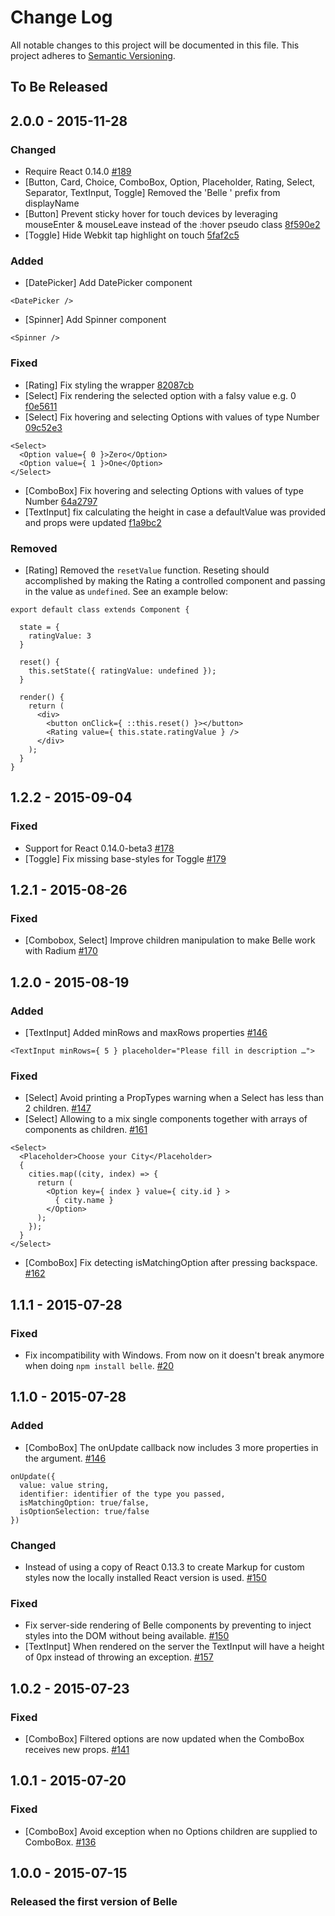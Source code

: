 # Change Log
All notable changes to this project will be documented in this file.
This project adheres to [Semantic Versioning](http://semver.org/).

## To Be Released

## 2.0.0 - 2015-11-28

### Changed
- Require React 0.14.0 [#189](https://github.com/nikgraf/belle/issues/189)
- [Button, Card, Choice, ComboBox, Option, Placeholder, Rating, Select, Separator, TextInput, Toggle] Removed the 'Belle ' prefix from displayName
- [Button] Prevent sticky hover for touch devices by leveraging mouseEnter & mouseLeave instead of the :hover pseudo class [8f590e2](https://github.com/nikgraf/belle/commit/8f590e27bf0da53828ff7d8fdac32d759e480aa5)
- [Toggle] Hide Webkit tap highlight on touch [5faf2c5](https://github.com/nikgraf/belle/commit/5faf2c56a05f461b20795fc4c097d5259aca3e54)

### Added
- [DatePicker] Add DatePicker component

```
<DatePicker />
```

- [Spinner] Add Spinner component

```
<Spinner />
```

### Fixed
- [Rating] Fix styling the wrapper [82087cb](https://github.com/nikgraf/belle/commit/82087cb220253486e31269c8a989e9cf26fec18e)
- [Select] Fix rendering the selected option with a falsy value e.g. 0 [f0e5611](https://github.com/nikgraf/belle/commit/f0e5611cfce2da3833ed50bd7ac542501ae2999a)
- [Select] Fix hovering and selecting Options with values of type Number [09c52e3](https://github.com/nikgraf/belle/commit/09c52e3ad9f515218fb6fcc922ffcb55c52809a8)

```
<Select>
  <Option value={ 0 }>Zero</Option>
  <Option value={ 1 }>One</Option>
</Select>
```

- [ComboBox] Fix hovering and selecting Options with values of type Number [64a2797](https://github.com/nikgraf/belle/commit/64a27974ecfa6f327063810484e1150d94276699)
- [TextInput] fix calculating the height in case a defaultValue was provided and props were updated [f1a9bc2](https://github.com/nikgraf/belle/commit/f1a9bc2ee0c3fdb74daf805b854fa0c20a249439)

### Removed
- [Rating] Removed the `resetValue` function. Reseting should accomplished by making the Rating a controlled component and passing in the value as `undefined`. See an example below:

```
export default class extends Component {

  state = {
    ratingValue: 3
  }

  reset() {
    this.setState({ ratingValue: undefined });
  }

  render() {
    return (
      <div>
        <button onClick={ ::this.reset() }></button>
        <Rating value={ this.state.ratingValue } />
      </div>
    );
  }
}
```

## 1.2.2 - 2015-09-04

### Fixed
- Support for React 0.14.0-beta3 [#178](https://github.com/nikgraf/belle/pull/178)
- [Toggle] Fix missing base-styles for Toggle [#179](https://github.com/nikgraf/belle/issues/179)

## 1.2.1 - 2015-08-26

### Fixed
- [Combobox, Select] Improve children manipulation to make Belle work with Radium [#170](https://github.com/nikgraf/belle/issues/170)

## 1.2.0 - 2015-08-19

### Added
- [TextInput] Added minRows and maxRows properties [#146](https://github.com/nikgraf/belle/pull/146)

```
<TextInput minRows={ 5 } placeholder="Please fill in description …">
```

### Fixed
- [Select] Avoid printing a PropTypes warning when a Select has less than 2 children. [#147](https://github.com/nikgraf/belle/issues/147)
- [Select] Allowing to a mix single components together with arrays of components as children. [#161](https://github.com/nikgraf/belle/issues/161)

```
<Select>
  <Placeholder>Choose your City</Placeholder>
  {
    cities.map((city, index) => {
      return (
        <Option key={ index } value={ city.id } >
          { city.name }
        </Option>
      );
    });
  }
</Select>
```

- [ComboBox] Fix detecting isMatchingOption after pressing backspace. [#162](https://github.com/nikgraf/belle/issues/162)

## 1.1.1 - 2015-07-28
### Fixed

- Fix incompatibility with Windows. From now on it doesn't break anymore when doing `npm install belle`. [#20](https://github.com/nikgraf/belle/issues/20)

## 1.1.0 - 2015-07-28
### Added
- [ComboBox] The onUpdate callback now includes 3 more properties in the argument.  [#146](https://github.com/nikgraf/belle/pull/146)

```
onUpdate({
  value: value string,
  identifier: identifier of the type you passed,
  isMatchingOption: true/false,
  isOptionSelection: true/false
})
```

### Changed
- Instead of using a copy of React 0.13.3 to create Markup for custom styles now the locally installed React version is used. [#150](https://github.com/nikgraf/belle/pull/150)

### Fixed
- Fix server-side rendering of Belle components by preventing to inject styles into the DOM without being available. [#150](https://github.com/nikgraf/belle/pull/150)
- [TextInput] When rendered on the server the TextInput will have a height of 0px instead of throwing an exception. [#157](https://github.com/nikgraf/belle/pull/157)

## 1.0.2 - 2015-07-23
### Fixed
- [ComboBox] Filtered options are now updated when the ComboBox receives new props. [#141](https://github.com/nikgraf/belle/issues/141)

## 1.0.1 - 2015-07-20
### Fixed
- [ComboBox] Avoid exception when no Options children are supplied to ComboBox. [#136](https://github.com/nikgraf/belle/issues/136)

## 1.0.0 - 2015-07-15
### Released the first version of Belle
